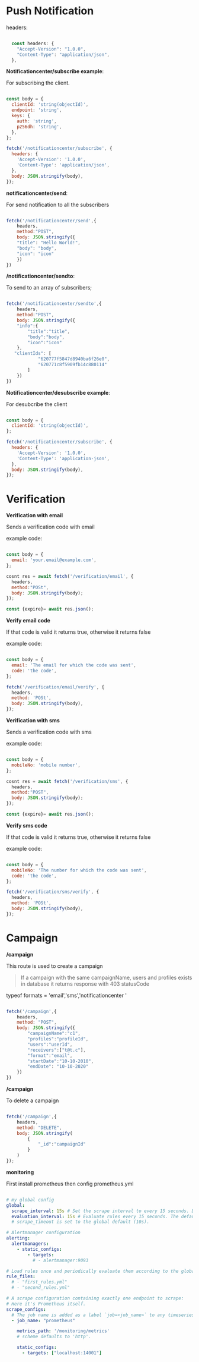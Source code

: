 # Push Notification

headers: 

```js

  const headers: {
    "Accept-Version": "1.0.0",
    "Content-Type": "application/json",
  },

```

**Notificationcenter/subscribe example**:

For subscribing the client.

```js

const body = {
  clientId: 'string(objectId)',
  endpoint: 'string',
  keys: {
    auth: 'string',
    p256dh: 'string',
  },
};

fetch('/notificationcenter/subscribe', {
  headers: {
    'Accept-Version': '1.0.0',
    'Content-Type': 'application/json',
  },
  body: JSON.stringify(body),
});

```

**notificationcenter/send**:

For send notification to all the subscribers

```js

fetch('/notificationcenter/send',{
    headers,
    method:"POST",
    body: JSON.stringify({
    "title": "Hello World!",
    "body": "body",
    "icon": "icon"
    })
})

```

**/notificationcenter/sendto**:

To send to an array of subscribers;


```js

fetch('/notificationcenter/sendto',{
    headers,
    method:"POST",
    body: JSON.stringify({
    "info":{
        "title":"title",
        "body":"body",
        "icon":"icon"
    },
   "clientIds": [
            "620777f5847d8940ba6f26e0",
            "620771c8f5909fb14c880114"
        ]
    })
})

```

**Notificationcenter/desubscribe example**:

For desubcribe the client

```js

const body = {
  clientId: 'string(objectId)',
};

fetch('/notificationcenter/subscribe', {
  headers: {
    'Accept-Version': '1.0.0',
    'Content-Type': 'application-json',
  },
  body: JSON.stringify(body),
});

```

# Verification

**Verification with email** <a id='verification-email'>

Sends a verification code with email

example code:

```js

const body = {
  email: 'your.email@example.com',
};

cosnt res = await fetch('/verification/email', {
  headers,
  method:"POSt",
  body: JSON.stringify(body);
});

const {expire}= await res.json();

```

**Verify email code**

If that code is valid it returns true, otherwise it returns false

example code:

```js

const body = {
  email: 'The email for which the code was sent',
  code: 'the code',
};

fetch('/verification/email/verify', {
  headers,
  method: 'POSt',
  body: JSON.stringify(body),
});

```

**Verification with sms**

Sends a verification code with sms

example code:

```js

const body = {
  mobileNo: 'mobile number',
};

cosnt res = await fetch('/verification/sms', {
  headers,
  method:"POST",
  body: JSON.stringify(body);
});

const {expire}= await res.json();

```

**Verify sms code**

If that code is valid it returns true, otherwise it returns false

example code:

```js

const body = {
  mobileNo: 'The number for which the code was sent',
  code: 'the code',
};

fetch('/verification/sms/verify', {
  headers,
  method: 'POSt',
  body: JSON.stringify(body),
});

```

# Campaign

**/campaign**

This route is used to create a campaign

> If a campaign with the same campaignName, users and profiles exists in database
> it returns response with 403 statusCode

typeof formats = 'email','sms','notificationcenter  '

```js

fetch('/campaign',{
    headers,
    method: "POST",
    body: JSON.stringify({
        "campaignName":"c1",
        "profiles":"profileId",
        "users":"userId",
        "receivers":["t@t.c"],
        "format":"email",
        "startDate":"10-10-2010",
        "endDate": "10-10-2020"
    })
})

```

**/campaign**

To delete a campaign

```js

fetch('/campaign',{
    headers,
    method: "DELETE",
    body: JSON.stringify(
        {
            "_id":"campaignId"
        }
    )
});

```


**monitoring**

First install prometheus  then config prometheus.yml

```yml

# my global config
global:
  scrape_interval: 15s # Set the scrape interval to every 15 seconds. Default is every 1 minute.
  evaluation_interval: 15s # Evaluate rules every 15 seconds. The default is every 1 minute.
  # scrape_timeout is set to the global default (10s).

# Alertmanager configuration
alerting:
  alertmanagers:
    - static_configs:
        - targets:
          # - alertmanager:9093

# Load rules once and periodically evaluate them according to the global 'evaluation_interval'.
rule_files:
  # - "first_rules.yml"
  # - "second_rules.yml"

# A scrape configuration containing exactly one endpoint to scrape:
# Here it's Prometheus itself.
scrape_configs:
  # The job name is added as a label `job=<job_name>` to any timeseries scraped from this config.
  - job_name: "prometheus"

    metrics_path: '/monitoring/metrics'
    # scheme defaults to 'http'.

    static_configs:
      - targets: ["localhost:14001"]


```
